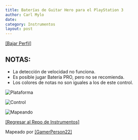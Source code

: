 ```yaml
---
title: Baterías de Guitar Hero para el PlayStation 3
author: Carl Mylo
date: 
category: Instrumentos
layout: post
---
```


[[Bajar Perfil]](https://github.com/hmxmilohax/rb3-pc/raw/main/instrument-repo/PS3%20Guitar%20Hero%20Drums.7z)

## NOTAS:

* La detección de velocidad no funciona.
* Es posible jugar Batería PRO, pero no se recomienda.
* Los colores de notas no son iguales a los de este control.


![Plataforma](https://carlmylo.github.io/docu-rpcs3/images/instruments/plat/ps3.png "Plataforma") 

![Control](https://carlmylo.github.io/docu-rpcs3/images/instruments/cont/ghdrmscontroller.png "Control") 

![Mapeando](https://carlmylo.github.io/docu-rpcs3/images/instruments/ps3ghdrmsmapping.png "Mapeando") 

[[Regresar al Repo de Instrumentos]](https://rb3pc.milohax.org/espanol/repodeinst/#lista-de-instrumentos)


Mapeado por [[GamerPerson22]](https://www.youtube.com/channel/UCC5SlXPlnlGwBG7w6mvfx8g)